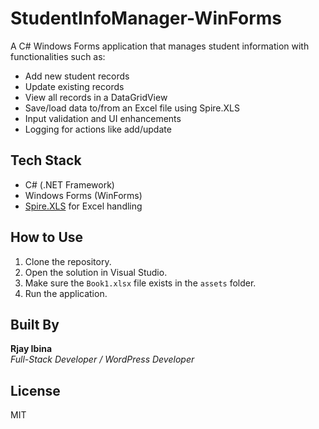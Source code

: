 # StudentInfoManager-WinForms

A C# Windows Forms application that manages student information with functionalities such as:

- Add new student records  
- Update existing records  
- View all records in a DataGridView  
- Save/load data to/from an Excel file using Spire.XLS  
- Input validation and UI enhancements  
- Logging for actions like add/update  

## Tech Stack
- C# (.NET Framework)  
- Windows Forms (WinForms)  
- [Spire.XLS](https://www.e-iceblue.com/Introduce/excel-for-net-introduce.html) for Excel handling  

## How to Use
1. Clone the repository.  
2. Open the solution in Visual Studio.  
3. Make sure the `Book1.xlsx` file exists in the `assets` folder.  
4. Run the application.  

## Built By
**Rjay Ibina**  
*Full-Stack Developer / WordPress Developer*  

## License
MIT